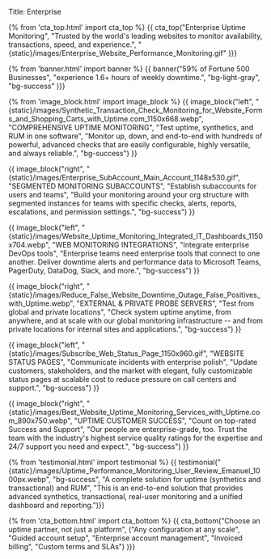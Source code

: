 Title: Enterprise

{% from 'cta_top.html' import cta_top %} 
{{ cta_top("Enterprise Uptime Monitoring",
  "Trusted by the world's leading websites to monitor availability, transactions, speed, and experience.",
  "{static}/images/Enterprise_Website_Performance_Monitoring.gif"
)}}


{% from 'banner.html' import banner %} 
{{ banner("<span class='text-success'>59%</span> of Fortune 500 Businesses",
  "experience 1.6+ hours of weekly downtime.",
  "bg-light-gray",
  "bg-success"
)}}


{% from 'image_block.html' import image_block %}
{{ image_block("left", "{static}/images/Synthetic_Transaction_Check_Monitoring_for_Website_Forms_and_Shopping_Carts_with_Uptime.com_1150x668.webp",
"COMPREHENSIVE UPTIME MONITORING",
"Test uptime, synthetics, and RUM in one software",
"Monitor up, down, and end-to-end with hundreds of powerful, advanced checks that are easily configurable, highly versatile, and always reliable.",
"bg-success") }}

{{ image_block("right", "{static}/images/Enterprise_SubAccount_Main_Account_1148x530.gif",
"SEGMENTED MONITORING SUBACCOUNTS",
"Establish subaccounts for users and teams",
"Build your monitoring around your org structure with segmented instances for teams with specific checks, alerts, reports, escalations, and permission settings.",
"bg-success") }}

{{ image_block("left", "{static}/images/Website_Uptime_Monitoring_Integrated_IT_Dashboards_1150x704.webp",
"WEB MONITORING INTEGRATIONS",
"Integrate enterprise DevOps tools",
"Enterprise teams need enterprise tools that connect to one another. Deliver downtime alerts and performance data to Microsoft Teams, PagerDuty, DataDog, Slack, and more.",
"bg-success") }}

{{ image_block("right", "{static}/images/Reduce_False_Website_Downtime_Outage_False_Positives_with_Uptime.webp",
"EXTERNAL & PRIVATE PROBE SERVERS",
"Test from global and private locations",
"Check system uptime anytime, from anywhere, and at scale with our global monitoring infrastructure -- and from private locations for internal sites and applications.",
"bg-success") }}

{{ image_block("left", "{static}/images/Subscribe_Web_Status_Page_1150x960.gif",
"WEBSITE STATUS PAGES",
"Communicate incidents with enterprise polish",
"Update customers, stakeholders, and the market with elegant, fully customizable status pages at scalable cost to reduce pressure on call centers and support.",
"bg-success") }}

{{ image_block("right", "{static}/images/Best_Website_Uptime_Monitoring_Services_with_Uptime.com_890x750.webp",
"UPTIME CUSTOMER SUCCESS",
"Count on top-rated Success and Support",
"Our people are enterprise-grade, too. Trust the team with the industry's highest service quality ratings for the expertise and 24/7 support you need and expect.",
"bg-success") }}


{% from 'testimonial.html' import testimonial %}
{{ testimonial("{static}/images/Uptime_Performance_Monitoring_User_Review_Emanuel_1000px.webp",
  "bg-success",
  "A complete solution for uptime (synthetics and transactional) and RUM",
  "This is an end-to-end solution that provides advanced synthetics, transactional, real-user monitoring and a unified dashboard and reporting.")}}


{% from 'cta_bottom.html' import cta_bottom %} 
{{ cta_bottom("Choose an uptime partner, not just a platform",
  ("Any configuration at any scale", 
  "Guided account setup",
  "Enterprise account management",
  "Invoiced billing",
  "Custom terms and SLAs")
  )}}
